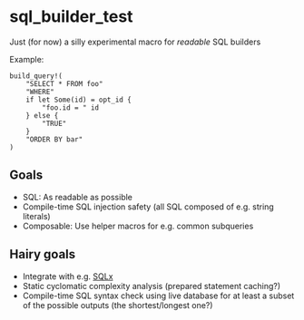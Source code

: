 # sql_builder_test

Just (for now) a silly experimental macro for _readable_ SQL builders

Example:

```
build_query!(
    "SELECT * FROM foo"
    "WHERE"
    if let Some(id) = opt_id {
        "foo.id = " id
    } else {
        "TRUE"
    }
    "ORDER BY bar"
)
```

## Goals
* SQL: As readable as possible
* Compile-time SQL injection safety (all SQL composed of e.g. string literals)
* Composable: Use helper macros for e.g. common subqueries

## Hairy goals
* Integrate with e.g. [SQLx](https://github.com/launchbadge/sqlx)
* Static cyclomatic complexity analysis (prepared statement caching?)
* Compile-time SQL syntax check using live database for at least a subset of the possible outputs (the shortest/longest one?)
